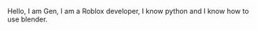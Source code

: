 Hello, I am Gen, I am a Roblox developer, I know python and I know how to use blender.

<!---
DevelopingGuy/DevelopingGuy is a ✨ special ✨ repository because its `README.md` (this file) appears on your GitHub profile.
You can click the Preview link to take a look at your changes.
--->
